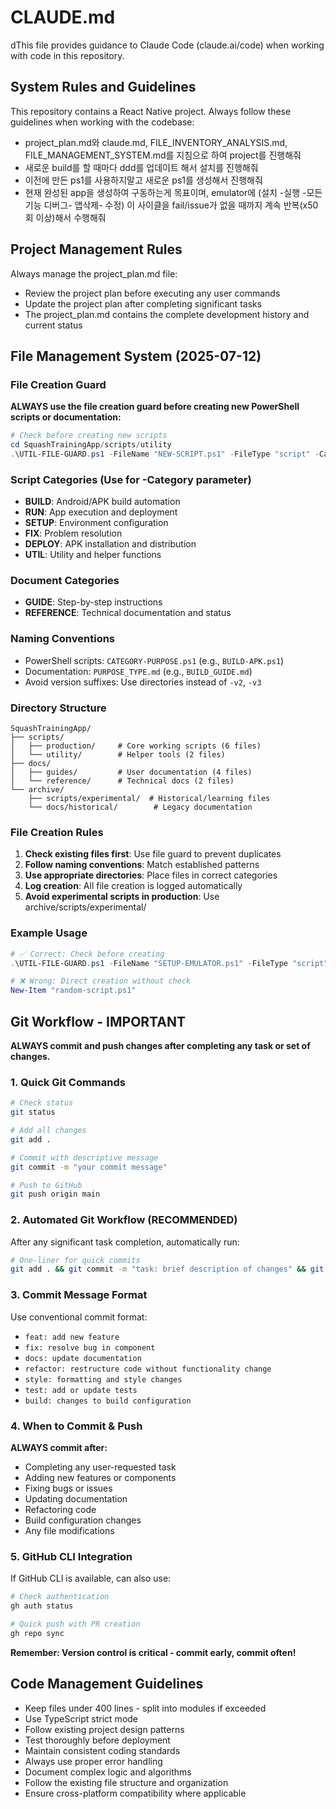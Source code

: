 # CLAUDE.md

dThis file provides guidance to Claude Code (claude.ai/code) when working with code in this repository.

## System Rules and Guidelines

This repository contains a React Native project. Always follow these guidelines when working with the codebase:

- project_plan.md와 claude.md, FILE_INVENTORY_ANALYSIS.md, FILE_MANAGEMENT_SYSTEM.md를 지침으로 하여 project를 진행해줘
- 새로운 build를 할 때마다 ddd를 업데이트 해서 설치를 진행해줘
- 이전에 만든 ps1를 사용하지말고 새로운 ps1를 생성해서 진행해줘
- 현재 완성된 app을 생성하여 구동하는게 목표이며, emulator에 (설치 -실행 -모든기능 디버그- 앱삭제- 수정) 이 사이클을 fail/issue가 없을 때까지 계속 반복(x50회 이상)해서 수행해줘

## Project Management Rules

Always manage the project_plan.md file:
- Review the project plan before executing any user commands
- Update the project plan after completing significant tasks
- The project_plan.md contains the complete development history and current status

## File Management System (2025-07-12)

### File Creation Guard
**ALWAYS use the file creation guard before creating new PowerShell scripts or documentation:**

```powershell
# Check before creating new scripts
cd SquashTrainingApp/scripts/utility
.\UTIL-FILE-GUARD.ps1 -FileName "NEW-SCRIPT.ps1" -FileType "script" -Category "BUILD" -Description "Brief description"
```

### Script Categories (Use for -Category parameter)
- **BUILD**: Android/APK build automation
- **RUN**: App execution and deployment  
- **SETUP**: Environment configuration
- **FIX**: Problem resolution
- **DEPLOY**: APK installation and distribution
- **UTIL**: Utility and helper functions

### Document Categories
- **GUIDE**: Step-by-step instructions
- **REFERENCE**: Technical documentation and status

### Naming Conventions
- PowerShell scripts: `CATEGORY-PURPOSE.ps1` (e.g., `BUILD-APK.ps1`)
- Documentation: `PURPOSE_TYPE.md` (e.g., `BUILD_GUIDE.md`)
- Avoid version suffixes: Use directories instead of `-v2`, `-v3`

### Directory Structure
```
SquashTrainingApp/
├── scripts/
│   ├── production/     # Core working scripts (6 files)
│   └── utility/        # Helper tools (2 files)
├── docs/
│   ├── guides/         # User documentation (4 files)
│   └── reference/      # Technical docs (2 files)
└── archive/
    ├── scripts/experimental/  # Historical/learning files
    └── docs/historical/        # Legacy documentation
```

### File Creation Rules
1. **Check existing files first**: Use file guard to prevent duplicates
2. **Follow naming conventions**: Match established patterns
3. **Use appropriate directories**: Place files in correct categories
4. **Log creation**: All file creation is logged automatically
5. **Avoid experimental scripts in production**: Use archive/scripts/experimental/

### Example Usage
```powershell
# ✅ Correct: Check before creating
.\UTIL-FILE-GUARD.ps1 -FileName "SETUP-EMULATOR.ps1" -FileType "script" -Category "SETUP"

# ❌ Wrong: Direct creation without check
New-Item "random-script.ps1"
```

## Git Workflow - IMPORTANT

**ALWAYS commit and push changes after completing any task or set of changes.**

### 1. Quick Git Commands
```bash
# Check status
git status

# Add all changes
git add .

# Commit with descriptive message
git commit -m "your commit message"

# Push to GitHub
git push origin main
```

### 2. Automated Git Workflow (RECOMMENDED)
After any significant task completion, automatically run:

```bash
# One-liner for quick commits
git add . && git commit -m "task: brief description of changes" && git push origin main
```

### 3. Commit Message Format
Use conventional commit format:
- `feat: add new feature`
- `fix: resolve bug in component`
- `docs: update documentation`
- `refactor: restructure code without functionality change`
- `style: formatting and style changes`
- `test: add or update tests`
- `build: changes to build configuration`

### 4. When to Commit & Push
**ALWAYS commit after:**
- Completing any user-requested task
- Adding new features or components
- Fixing bugs or issues
- Updating documentation
- Refactoring code
- Build configuration changes
- Any file modifications

### 5. GitHub CLI Integration
If GitHub CLI is available, can also use:
```bash
# Check authentication
gh auth status

# Quick push with PR creation
gh repo sync
```

**Remember: Version control is critical - commit early, commit often!**

## Code Management Guidelines

- Keep files under 400 lines - split into modules if exceeded
- Use TypeScript strict mode
- Follow existing project design patterns
- Test thoroughly before deployment
- Maintain consistent coding standards
- Always use proper error handling
- Document complex logic and algorithms
- Follow the existing file structure and organization
- Ensure cross-platform compatibility where applicable